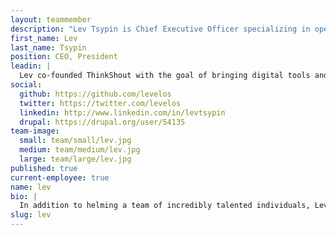 ```yaml
---
layout: teammember
description: "Lev Tsypin is Chief Executive Officer specializing in open source technology at ThinkShout, a full service digital agency and B-Corp that specializes in nonprofit tech, digital strategy, website development, accessible design, and brand work."
first_name: Lev
last_name: Tsypin
position: CEO, President
leadin: |
  Lev co-founded ThinkShout with the goal of bringing digital tools and strategy to organizations working to create lasting, positive change in the world. He believes that business can be a force for good in society, and strives for ThinkShout to reflect that ideal.
social:
  github: https://github.com/levelos
  twitter: https://twitter.com/levelos
  linkedin: http://www.linkedin.com/in/levtsypin
  drupal: https://drupal.org/user/54135
team-image:
  small: team/small/lev.jpg
  medium: team/medium/lev.jpg
  large: team/large/lev.jpg
published: true
current-employee: true
name: lev
bio: |
  In addition to helming a team of incredibly talented individuals, Lev endeavours to keep ThinkShout on the cutting-edge of open source technology, and contribute back ThinkShout’s own time and expertise to the community. Lev began his career in software development as a consultant with Computer Sciences Corporation, saving us all from the Y2K apocalypse, and Inforte Corporation in Chicago before moving to Portland and serving as the Director of Programming at Pop Art, Inc. After spending a year abroad reconnecting with the world and his values, Lev started Level Online Strategy, which shared ThinkShout’s commitment to working with clients who make a positive impact on the world. Lev holds a bachelor's degree in business administration (BBA) and political science from the University of Wisconsin-Madison.  He spends his off hours chasing after his two boys in the great outdoors that many ThinkShout clients strive to protect.
slug: lev
---
```

